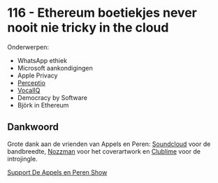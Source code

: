 # 116 - Ethereum boetiekjes never nooit nie tricky in the cloud

<p>Onderwerpen:</p>

<ul>
<li>WhatsApp ethiek</li>
<li>Microsoft aankondigingen</li>
<li>Apple Privacy</li>
<li><a href="http://www.bloomberg.com/news/articles/2015-10-05/apple-acquires-startup-developing-advanced-ai-for-phones" rel="nofollow">Perceptio</a></li>
<li><a href="http://bgr.com/2015/10/05/apple-siri-vocaliq-purchase/" rel="nofollow">VocalIQ</a></li>
<li>Democracy by Software</li>
<li>Björk in Ethereum</li>
</ul>

<h2>Dankwoord</h2>

<p>Grote dank aan de vrienden van Appels en Peren: <a href="http://soundcloud.com" rel="nofollow">Soundcloud</a> voor de bandbreedte, <a href="http://www.nozzman.com/" rel="nofollow">Nozzman</a> voor het coverartwork en <a href="http://twitter.com/#!/clublime" rel="nofollow">Clublime</a> voor de introjingle.</p><p><a href="https://www.patreon.com/appelsenperenshow" rel="payment">Support De Appels en Peren Show</a></p>